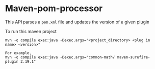 # Maven-pom-processor
This API parses a `pom.xml` file and updates the version of a given plugin

To run this maven project
```
mvn -q compile exec:java -Dexec.args="<project_directory> <plug in name> <version>"

For example, 
mvn -q compile exec:java -Dexec.args="common-math/ maven-surefire-plugin 2.19.1"

```

